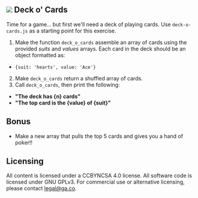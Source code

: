 ## ![](https://camo.githubusercontent.com/6ce15b81c1f06d716d753a61f5db22375fa684da/68747470733a2f2f67612d646173682e73332e616d617a6f6e6177732e636f6d2f70726f64756374696f6e2f6173736574732f6c6f676f2d39663838616536633963333837313639306533333238306663663535376633332e706e67)  Deck o' Cards

Time for a game… but first we'll need a deck of playing cards. Use `deck-o-cards.js` as a starting point for this exercise.

1. Make the function `deck_o_cards` assemble an array of cards using the provided *suits* and *values* arrays. Each card in the deck should be an object formatted as:
  * `{suit: 'hearts', value: 'Ace'}`
2. Make `deck_o_cards` return a shuffled array of cards.
3. Call `deck_o_cards`, then print the following:
  * **"The deck has {n} cards"**
  * **"The top card is the {value} of {suit}"**

## Bonus

* Make a new array that pulls the top 5 cards and gives you a hand of poker!!

## Licensing
All content is licensed under a CC­BY­NC­SA 4.0 license.
All software code is licensed under GNU GPLv3. For commercial use or alternative licensing, please contact legal@ga.co.
